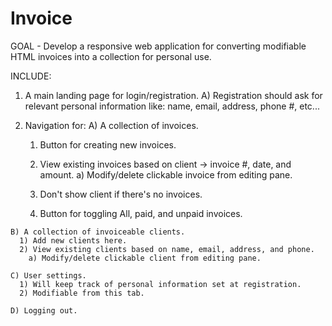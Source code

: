 # Invoice

GOAL - Develop a responsive web application for converting modifiable HTML invoices into a collection for personal use.

INCLUDE:
  1) A main landing page for login/registration.
    A) Registration should ask for relevant personal information like: name, email, address, phone #, etc...

  2) Navigation for:
    A) A collection of invoices.
      1) Button for creating new invoices.
      2) View existing invoices based on client -> invoice #, date, and amount.
        a) Modify/delete clickable invoice from editing pane.

      3) Don't show client if there's no invoices.
      4) Button for toggling All, paid, and unpaid invoices.

    B) A collection of invoiceable clients.
      1) Add new clients here.        
      2) View existing clients based on name, email, address, and phone.
        a) Modify/delete clickable client from editing pane.

    C) User settings.
      1) Will keep track of personal information set at registration.
      2) Modifiable from this tab.

    D) Logging out.
